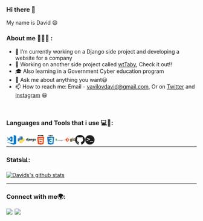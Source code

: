 ### Hi there 👋
My name is David 😄

### About me 👨🏽‍💻 :
- 🌱 I’m currently working on a Django side project and developing a website for a company
- 🌟 Working on another side project called [wtTaby][wttaby], Check it out!!
- 🎓 Also learning in a Government Cyber education program
- 💬 Ask me about anything you want😃
- 📫 How to reach me: Email - vavilovdavid@gmail.com, Or on [Twitter][twitter] and [Instagram][instagram] 😆 
<br />

### Languages and Tools that i use 💻🔧:
<img align="left" alt="Visual Studio Code" width="26px" src="https://raw.githubusercontent.com/github/explore/80688e429a7d4ef2fca1e82350fe8e3517d3494d/topics/visual-studio-code/visual-studio-code.png" />
<img align="left" alt="Pyhton" width="26px" src="https://raw.githubusercontent.com/github/explore/80688e429a7d4ef2fca1e82350fe8e3517d3494d/topics/python/python.png" />
<img align="left" alt="Django" width="26px" src="https://raw.githubusercontent.com/github/explore/80688e429a7d4ef2fca1e82350fe8e3517d3494d/topics/django/django.png" />
<img align="left" alt="HTML5" width="26px" src="https://raw.githubusercontent.com/github/explore/80688e429a7d4ef2fca1e82350fe8e3517d3494d/topics/html/html.png" />
<img align="left" alt="CSS3" width="26px" src="https://raw.githubusercontent.com/github/explore/80688e429a7d4ef2fca1e82350fe8e3517d3494d/topics/css/css.png" />
<img align="left" alt="MongoDB" width="26px" src="https://raw.githubusercontent.com/github/explore/80688e429a7d4ef2fca1e82350fe8e3517d3494d/topics/mongodb/mongodb.png" />
<img align="left" alt="Git" width="26px" src="https://raw.githubusercontent.com/github/explore/80688e429a7d4ef2fca1e82350fe8e3517d3494d/topics/git/git.png" />
<img align="left" alt="GitHub" width="26px" src="https://raw.githubusercontent.com/github/explore/78df643247d429f6cc873026c0622819ad797942/topics/github/github.png" />
<img align="left" alt="Terminal" width="26px" src="https://raw.githubusercontent.com/github/explore/80688e429a7d4ef2fca1e82350fe8e3517d3494d/topics/terminal/terminal.png" />
<br />

---

### Stats📊: 

[![Davids's github stats](https://github-readme-stats.vercel.app/api?username=DavidVavilov&show_icons=true&theme=dark)](https://github.com/anuraghazra/github-readme-stats)

---

### Connect with me🌍:
[<img align="left" width="22px" src="https://cdn.jsdelivr.net/npm/simple-icons@v3/icons/twitter.svg" />][twitter]
[<img align="left" width="22px" src="https://cdn.jsdelivr.net/npm/simple-icons@v3/icons/instagram.svg" />][instagram]

[twitter]: https://twitter.com/david_vavilov1
[instagram]: https://instagram.com/daviddevav
[wttaby]: https://github.com/DavidVavilov/wtTaby

